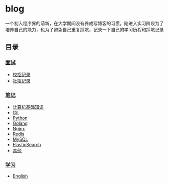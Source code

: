 ﻿# blog
一个初入程序界的萌新，在大学期间没有养成写博客的习惯。刚进入实习阶段为了培养自己的能力，也为了避免自己重复踩坑，记录一下自己的学习历程和踩坑记录

## 目录

### [面试](interview)
- [校招记录](interview/school_recruitment)
- [社招记录](interview/social_recruitment)

### [笔记](notes)
- [计算机基础知识](notes/计算机基础知识)
- [Git](notes/git)
- [Python](notes/python)
- [Golang](notes/golang)
- [Nginx](notes/nginx)
- [Redis](notes/redis)
- [MySQL](notes/mysql)
- [ElasticSearch](notes/elasticsearch)
- [其他](notes/其他)

### [学习](learning)
- [English](learning/English)
